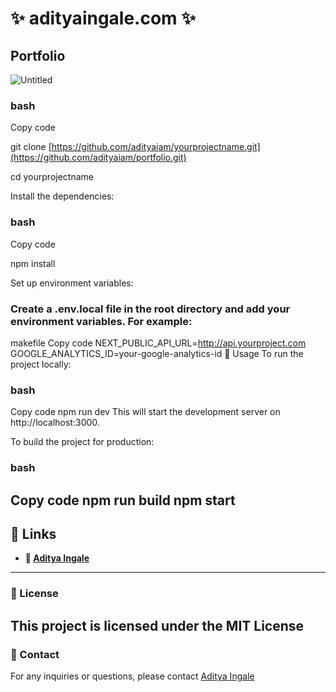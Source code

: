 # ✨ adityaingale.com ✨

## Portfolio

![Untitled](https://github.com/user-attachments/assets/a6533a53-53cf-4a89-95e1-a30e457ce3aa)


### bash
Copy code

git clone [https://github.com/adityaiam/yourprojectname.git](https://github.com/adityaiam/portfolio.git)

cd yourprojectname

Install the dependencies:

### bash
Copy code

npm install

Set up environment variables:

### Create a .env.local file in the root directory and add your environment variables. For example:

makefile
Copy code
NEXT_PUBLIC_API_URL=http://api.yourproject.com
GOOGLE_ANALYTICS_ID=your-google-analytics-id
🚀 Usage
To run the project locally:

### bash
Copy code
npm run dev
This will start the development server on http://localhost:3000.

To build the project for production:

### bash
Copy code
npm run build
npm start
---


## 🔗 Links
- **🔗 [Aditya Ingale](https://adityaingale.com)**  
---

### 📜 License
This project is licensed under the MIT License
---

### 📧 Contact
For any inquiries or questions, please contact [Aditya Ingale](mailto:adityaingale1814@gmail.com)  








